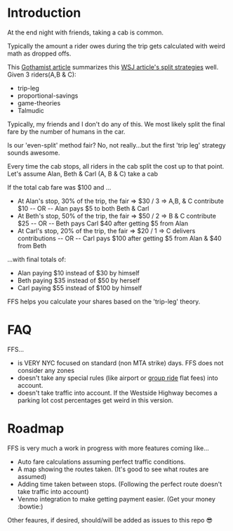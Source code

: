 # Introduction
At the end night with friends, taking a cab is common.

Typically the amount a rider owes during the trip gets calculated with weird math as dropped offs.

This [Gothamist article](http://gothamist.com/2005/12/09/_the_economics.php) summarizes this [WSJ article's split strategies](http://online.wsj.com/news/articles/SB113279169439805647) well.  Given 3 riders(A,B & C):

- trip-leg
- proportional-savings
- game-theories
- Talmudic

Typically, my friends and I don't do any of this.  We most likely split the final fare by the number of humans in the car.

Is our 'even-split' method fair?  No, not really...but the first 'trip leg' strategy sounds awesome.

Every time the cab stops, all riders in the cab split the cost up to that point.  Let's assume Alan, Beth & Carl (A, B & C) take a cab

If the total cab fare was $100 and ...
 - At Alan's stop, 30% of the trip, the fair => $30 / 3 => A,B, & C contribute $10   -- OR -- Alan pays $5 to both Beth & Carl
 - At Beth's stop, 50% of the trip, the fair => $50 / 2 => B & C contribute $25      -- OR -- Beth pays Carl $40 after getting $5 from Alan
 - At Carl's stop, 20% of the trip, the fair => $20 / 1 => C delivers contributions  -- OR -- Carl pays $100 after getting $5 from Alan & $40 from Beth

...with final totals of:
- Alan paying $10 instead of $30 by himself
- Beth paying $35 instead of $50 by herself
- Carl paying $55 instead of $100 by himself

FFS helps you calculate your shares based on the 'trip-leg' theory.

# FAQ
FFS...
- is VERY NYC focused on standard (non MTA strike) days.  FFS does not consider any zones
- doesn't take any special rules (like airport or [group ride](http://www.nyc.gov/html/tlc/html/passenger/taxicab_rate.shtml) flat fees) into account.
- doesn't take traffic into account.  If the Westside Highway becomes a parking lot cost percentages get weird in this version.

# Roadmap
FFS is very much a work in progress with more features coming like...

- Auto fare calculations assuming perfect traffic conditions.
- A map showing the routes taken. (It's good to see what routes are assumed)
- Adding time taken between stops.  (Following the perfect route doesn't take traffic into account)
- Venmo integration to make getting payment easier. (Get your money :bowtie:)

Other feaures, if desired, should/will be added as issues to this repo :sunglasses: